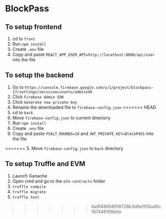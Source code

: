# BlockPass

## To setup frontend
1. cd to `front`
2. Run `npm install`
3. Create `.env` file
4. Copy and paste `REACT_APP_USER_API=http://localhost:8000/api/user` into the file

## To setup the backend
1. Go to `https://console.firebase.google.com/u/1/project/blockpass-17/settings/serviceaccounts/adminsdk`
2. Click `Firebase Admin SDK`
3. Click `Generate new private key`
4. Rename the downloaded file to `firebase-config.json`
<<<<<<< HEAD
5. cd to `back`
6. Move `firebase-config.json` to current directory
7. Run `npm install`
8. Create `.env` file
9. Copy and paste `FSALT_ROUNDS=10` and `JWT_PRIVATE_KEY=Bl4ckP455` into the file

=======
5. Move `firebase-config.json` to `back` directory

## To setup Truffle and EVM
1. Launch Ganache
2. Open cmd and go to the `eth-contracts` folder
3. `truffle compile`
4. `truffle migrate`
5. `truffle test`
>>>>>>> 6a9f48958919728b3d8e1f05ad0cf87449159b0e
